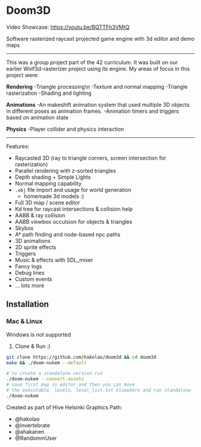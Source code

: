 # Doom3D

Video Showcase: https://youtu.be/BQTTFh3VMtQ

Software rasterized raycast projected game engine with 3d editor and demo maps

----------------------------------------
This was a group project part of the 42 curriculum. It was built on our earlier Wolf3d-rasterizer project using its engine. 
My areas of focus in this project were:

**Rendering**
-Triangle processing\n
-Texture and normal mapping
-Triangle rasterization
-Shading and lighting

**Animations**
-An makeshift animation system that used multiple 3D objects in different poses as animation frames.
-Animation timers and triggers based on animation state

**Physics**
-Player collider and physics interaction

----------------------------------------

Features:
- Raycasted 3D (ray to triangle corners, screen intersection for rasterization)
- Parallel rendering with z-sorted triangles
- Depth shading + Simple Lights
- Normal mapping capability
- `.obj` file import and usage for world generation
  - homemade 3d models :)
- Full 3D map / scene editor
- Kd tree for raycast intersections & collision help
- AABB & ray collision
- AABB viewbox occulsion for objects & triangles
- Skybox
- A* path finding and node-based npc paths
- 3D animations
- 2D sprite effects
- Triggers
- Music & effects with SDL_mixer
- Fancy logs
- Debug lines
- Custom events
- ... lots more

## Installation

### Mac & Linux

Windows is not supported

1. Clone & Run :)

```sh
git clone https://github.com/hakolao/doom3d && cd doom3d
make && ./doom-nukem --default

# to create a standalone version run
./doom-nukem --convert-assets
# save first map in editor and then you can move
# the executable, levels, level_list.txt elsewhere and run standalone
./doom-nukem
```

Created as part of Hive Helsinki Graphics Path:
- @hakolao
- @invertebrate
- @ahakanen
- @RandommUser
